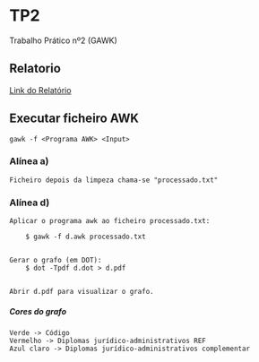 # TP2
Trabalho Prático nº2 (GAWK)

## Relatorio
[Link do Relatório](https://www.overleaf.com/5756466445pjgxyrqqrwws)


## Executar ficheiro AWK
	gawk -f <Programa AWK> <Input>


### Alínea a)

	Ficheiro depois da limpeza chama-se "processado.txt"


### Alínea d)
	
	Aplicar o programa awk ao ficheiro processado.txt:

		$ gawk -f d.awk processado.txt
	

	Gerar o grafo (em DOT):
		$ dot -Tpdf d.dot > d.pdf


	Abrir d.pdf para visualizar o grafo.

##### Cores do grafo
	Verde -> Código
	Vermelho -> Diplomas jurídico-administrativos REF
	Azul claro -> Diplomas jurídico-administrativos complementar